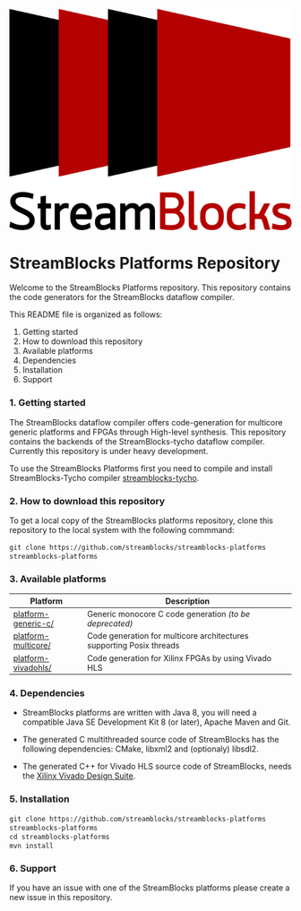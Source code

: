 ![Logo](doc/streamblocks-logo.png)

StreamBlocks Platforms Repository
=================================

Welcome to the StreamBlocks Platforms repository. This repository contains the code generators for the StreamBlocks dataflow compiler.

This README file is organized as follows:
1. Getting started
2. How to download this repository
3. Available platforms
4. Dependencies
5. Installation
6. Support

### 1. Getting started

The StreamBlocks dataflow compiler offers code-generation for multicore generic platforms and FPGAs through High-level synthesis. This repository contains the backends of the StreamBlocks-tycho dataflow compiler. Currently this repository is under heavy development.

To use the StreamBlocks Platforms first you need to compile and install StreamBlocks-Tycho compiler [streamblocks-tycho](https://github.com/streamblocks/streamblocks-tycho/blob/master/README.md).

### 2. How to download this repository

To get a local copy of the StreamBlocks platforms repository, clone this repository to the local system with the following commmand:
```
git clone https://github.com/streamblocks/streamblocks-platforms streamblocks-platforms
```

### 3. Available platforms

Platform                   | Description           | 
---------------------------|-----------------------|
[platform-generic-c/][]    | Generic monocore C code generation <i> (to be deprecated)</i>  <br> |
[platform-multicore/][]    | Code generation for multicore architectures supporting Posix threads <br> |
[platform-vivadohls/][]    | Code generation for Xilinx FPGAs by using Vivado HLS <br>   |  



### 4. Dependencies

* StreamBlocks platforms are written with Java 8, you will need a compatible Java SE Development Kit 8 (or later), Apache Maven and Git.


* The generated C multithreaded source code of StreamBlocks has the following dependencies: CMake, libxml2 and (optionaly) libsdl2.


* The generated C++ for Vivado HLS source code of StreamBlocks, needs the [Xilinx Vivado Design Suite](https://www.xilinx.com/products/design-tools/vivado.html).


### 5. Installation

```
git clone https://github.com/streamblocks/streamblocks-platforms streamblocks-platforms
cd streamblocks-platforms
mvn install
```

### 6. Support

If you have an issue with one of the StreamBlocks platforms please create a new issue in this repository.


[.]:.
[platform-generic-c/]:platform-multicore/
[platform-multicore/]:platform-multicore/
[platform-vivadohls/]:platform-vivadohls/

